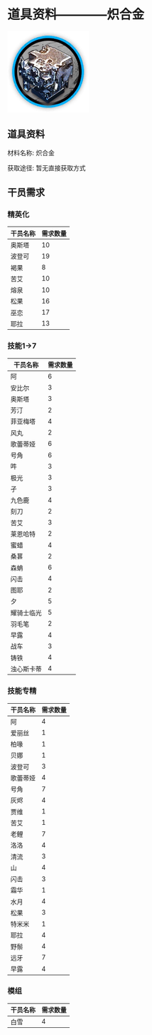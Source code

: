 # 道具资料————炽合金

![炽合金](./matIcons/炽合金.png)

## 道具资料

材料名称: 炽合金

获取途径: 暂无直接获取方式

## 干员需求

### 精英化
| 干员名称 | 需求数量  |
|---------|-----|
| 奥斯塔  |   10  |
| 波登可  |   19  |
| 褐果  |   8  |
| 苦艾  |   10  |
| 熔泉  |   10  |
| 松果  |   16  |
| 巫恋  |   17  |
| 耶拉  |   13  |

### 技能1→7
| 干员名称 | 需求数量  |
|---------|-----|
| 阿  |   6  |
| 安比尔  |   3  |
| 奥斯塔  |   3  |
| 芳汀  |   2  |
| 菲亚梅塔  |   4  |
| 风丸  |   2  |
| 歌蕾蒂娅  |   6  |
| 号角  |   6  |
| 吽  |   3  |
| 极光  |   3  |
| 孑  |   3  |
| 九色鹿  |   4  |
| 刻刀  |   2  |
| 苦艾  |   3  |
| 莱恩哈特  |   2  |
| 蜜蜡  |   4  |
| 桑葚  |   2  |
| 森蚺  |   6  |
| 闪击  |   4  |
| 图耶  |   2  |
| 夕  |   5  |
| 耀骑士临光  |   5  |
| 羽毛笔  |   2  |
| 早露  |   4  |
| 战车  |   3  |
| 铸铁  |   4  |
| 浊心斯卡蒂  |   4  |

### 技能专精
| 干员名称 | 需求数量  |
|---------|-----|
| 阿  |   4  |
| 爱丽丝  |   1  |
| 柏喙  |   1  |
| 贝娜  |   1  |
| 波登可  |   3  |
| 歌蕾蒂娅  |   4  |
| 号角  |   7  |
| 灰烬  |   4  |
| 贾维  |   1  |
| 苦艾  |   1  |
| 老鲤  |   7  |
| 洛洛  |   4  |
| 清流  |   3  |
| 山  |   4  |
| 闪击  |   3  |
| 霜华  |   1  |
| 水月  |   4  |
| 松果  |   3  |
| 特米米  |   1  |
| 耶拉  |   4  |
| 野鬃  |   4  |
| 远牙  |   7  |
| 早露  |   4  |

### 模组
| 干员名称 | 需求数量  |
|---------|-----|
| 白雪  |   4  |
